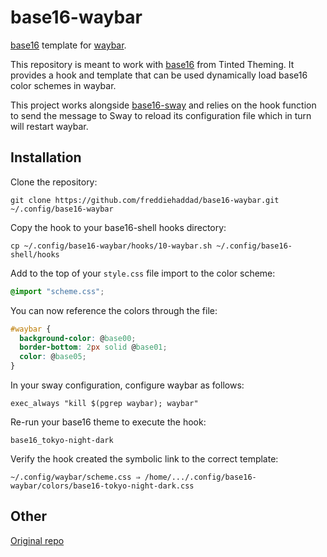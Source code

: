 # base16-waybar

[base16][base16-home-link] template for [waybar][waybar-link].

This repository is meant to work with [base16][base16-home-link] from Tinted
Theming. It provides a hook and template that can be used dynamically load
base16 color schemes in waybar.

This project works alongside [base16-sway][base16-sway] and relies on the hook
function to send the message to Sway to reload its configuration file which in
turn will restart waybar.

## Installation

Clone the repository:

```text
git clone https://github.com/freddiehaddad/base16-waybar.git ~/.config/base16-waybar
```

Copy the hook to your base16-shell hooks directory:

```text
cp ~/.config/base16-waybar/hooks/10-waybar.sh ~/.config/base16-shell/hooks
```

Add to the top of your `style.css` file import to the color scheme:

```css
@import "scheme.css";
```

You can now reference the colors through the file:

```css
#waybar {
  background-color: @base00;
  border-bottom: 2px solid @base01;
  color: @base05;
}
```

In your sway configuration, configure waybar as follows:

```text
exec_always "kill $(pgrep waybar); waybar"

```

Re-run your base16 theme to execute the hook:

```text
base16_tokyo-night-dark
```

Verify the hook created the symbolic link to the correct template:

```text
~/.config/waybar/scheme.css ⇒ /home/.../.config/base16-waybar/colors/base16-tokyo-night-dark.css
```

## Other

[Original repo][github-waybar-repo-link]

[base16-home-link]: https://github.com/base16-project/home
[base16-sway]: https://github.com/freddiehaddad/base16-sway
[waybar-link]: https://github.com/Alexays/Waybar
[github-waybar-repo-link]: https://github.com/mnussbaum/base16-waybar
